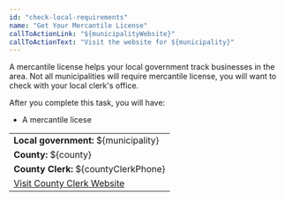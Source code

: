 ```yaml
---
id: "check-local-requirements"
name: "Get Your Mercantile License"
callToActionLink: "${municipalityWebsite}"
callToActionText: "Visit the website for ${municipality}"
---
```

A mercantile license helps your local government track businesses in the area. Not all municipalities will require mercantile license, you will want to check with your local clerk's office.

After you complete this task, you will have:
- A mercantile licese

||
|---|
| **Local government:** ${municipality} |
| **County:** ${county} |
| **County Clerk:** ${countyClerkPhone} |
| [Visit County Clerk Website](${countyClerkWebsite}) |
